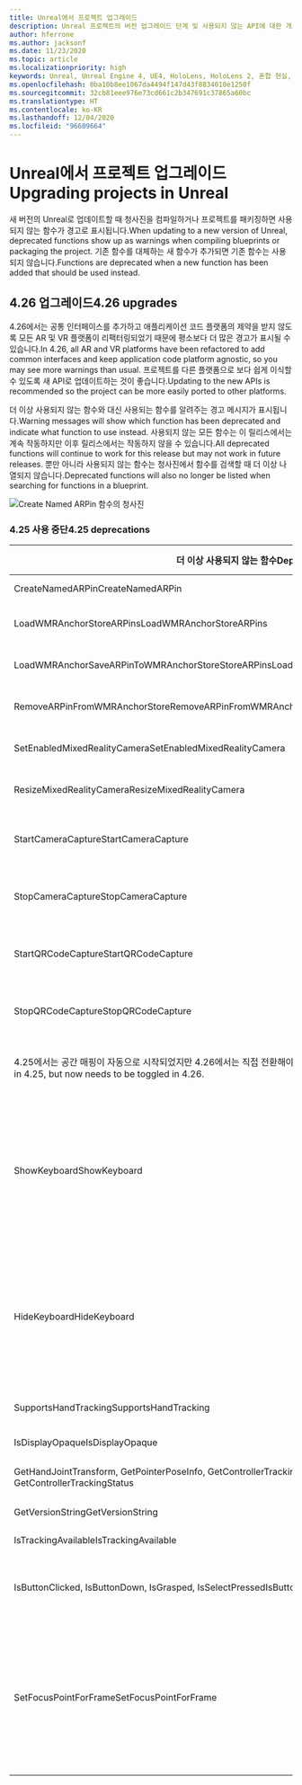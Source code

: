 ```yaml
---
title: Unreal에서 프로젝트 업그레이드
description: Unreal 프로젝트의 버전 업그레이드 단계 및 사용되지 않는 API에 대한 개요입니다.
author: hferrone
ms.author: jacksonf
ms.date: 11/23/2020
ms.topic: article
ms.localizationpriority: high
keywords: Unreal, Unreal Engine 4, UE4, HoloLens, HoloLens 2, 혼합 현실, 개발, 설명서, 가이드, 기능, 혼합 현실 헤드셋, windows mixed reality 헤드셋, 가상 현실 헤드셋, 이식, 업그레이드
ms.openlocfilehash: 0ba10b8ee1067da4494f147d43f8834010e1250f
ms.sourcegitcommit: 32cb81eee976e73cd661c2b347691c37865a60bc
ms.translationtype: HT
ms.contentlocale: ko-KR
ms.lasthandoff: 12/04/2020
ms.locfileid: "96609664"
---
```

# <a name="upgrading-projects-in-unreal"></a><span data-ttu-id="5d9b5-104">Unreal에서 프로젝트 업그레이드</span><span class="sxs-lookup"><span data-stu-id="5d9b5-104">Upgrading projects in Unreal</span></span>

<span data-ttu-id="5d9b5-105">새 버전의 Unreal로 업데이트할 때 청사진을 컴파일하거나 프로젝트를 패키징하면 사용되지 않는 함수가 경고로 표시됩니다.</span><span class="sxs-lookup"><span data-stu-id="5d9b5-105">When updating to a new version of Unreal, deprecated functions show up as warnings when compiling blueprints or packaging the project.</span></span>  <span data-ttu-id="5d9b5-106">기존 함수를 대체하는 새 함수가 추가되면 기존 함수는 사용되지 않습니다.</span><span class="sxs-lookup"><span data-stu-id="5d9b5-106">Functions are deprecated when a new function has been added that should be used instead.</span></span> 

## <a name="426-upgrades"></a><span data-ttu-id="5d9b5-107">4.26 업그레이드</span><span class="sxs-lookup"><span data-stu-id="5d9b5-107">4.26 upgrades</span></span>
 
<span data-ttu-id="5d9b5-108">4\.26에서는 공통 인터페이스를 추가하고 애플리케이션 코드 플랫폼의 제약을 받지 않도록 모든 AR 및 VR 플랫폼이 리팩터링되었기 때문에 평소보다 더 많은 경고가 표시될 수 있습니다.</span><span class="sxs-lookup"><span data-stu-id="5d9b5-108">In 4.26, all AR and VR platforms have been refactored to add common interfaces and keep application code platform agnostic, so you may see more warnings than usual.</span></span>  <span data-ttu-id="5d9b5-109">프로젝트를 다른 플랫폼으로 보다 쉽게 이식할 수 있도록 새 API로 업데이트하는 것이 좋습니다.</span><span class="sxs-lookup"><span data-stu-id="5d9b5-109">Updating to the new APIs is recommended so the project can be more easily ported to other platforms.</span></span>

<span data-ttu-id="5d9b5-110">더 이상 사용되지 않는 함수와 대신 사용되는 함수를 알려주는 경고 메시지가 표시됩니다.</span><span class="sxs-lookup"><span data-stu-id="5d9b5-110">Warning messages will show which function has been deprecated and indicate what function to use instead.</span></span>  <span data-ttu-id="5d9b5-111">사용되지 않는 모든 함수는 이 릴리스에서는 계속 작동하지만 이후 릴리스에서는 작동하지 않을 수 있습니다.</span><span class="sxs-lookup"><span data-stu-id="5d9b5-111">All deprecated functions will continue to work for this release but may not work in future releases.</span></span>  <span data-ttu-id="5d9b5-112">뿐만 아니라 사용되지 않는 함수는 청사진에서 함수를 검색할 때 더 이상 나열되지 않습니다.</span><span class="sxs-lookup"><span data-stu-id="5d9b5-112">Deprecated functions will also no longer be listed when searching for functions in a blueprint.</span></span>

![Create Named ARPin 함수의 청사진](images/unreal-porting-img-01.png)

### <a name="425-deprecations"></a><span data-ttu-id="5d9b5-114">4.25 사용 중단</span><span class="sxs-lookup"><span data-stu-id="5d9b5-114">4.25 deprecations</span></span>

| <span data-ttu-id="5d9b5-115">더 이상 사용되지 않는 함수</span><span class="sxs-lookup"><span data-stu-id="5d9b5-115">Deprecated function</span></span> | <span data-ttu-id="5d9b5-116">새 함수</span><span class="sxs-lookup"><span data-stu-id="5d9b5-116">New function</span></span> |
| --- | --- |
| <span data-ttu-id="5d9b5-117">CreateNamedARPin</span><span class="sxs-lookup"><span data-stu-id="5d9b5-117">CreateNamedARPin</span></span> | ![Pin Component 함수의 청사진](images/unreal-porting-img-02.png) |
| <span data-ttu-id="5d9b5-119">LoadWMRAnchorStoreARPins</span><span class="sxs-lookup"><span data-stu-id="5d9b5-119">LoadWMRAnchorStoreARPins</span></span> | ![Load ARPins from Local Store 함수의 청사진](images/unreal-porting-img-03.png) |
| <span data-ttu-id="5d9b5-121">LoadWMRAnchorSaveARPinToWMRAnchorStoreStoreARPins</span><span class="sxs-lookup"><span data-stu-id="5d9b5-121">LoadWMRAnchorSaveARPinToWMRAnchorStoreStoreARPins</span></span> | ![Save ARPin to Local Store 함수의 청사진](images/unreal-porting-img-04.png) |
| <span data-ttu-id="5d9b5-123">RemoveARPinFromWMRAnchorStore</span><span class="sxs-lookup"><span data-stu-id="5d9b5-123">RemoveARPinFromWMRAnchorStore</span></span> | ![Remove ARPin from Local Store 함수의 청사진](images/unreal-porting-img-05.png) |
| <span data-ttu-id="5d9b5-125">SetEnabledMixedRealityCamera</span><span class="sxs-lookup"><span data-stu-id="5d9b5-125">SetEnabledMixedRealityCamera</span></span> | ![Set Enabled XRCamera 함수의 청사진](images/unreal-porting-img-06.png) |
| <span data-ttu-id="5d9b5-127">ResizeMixedRealityCamera</span><span class="sxs-lookup"><span data-stu-id="5d9b5-127">ResizeMixedRealityCamera</span></span> | ![Resize XRCamera 함수의 청사진](images/unreal-porting-img-07.png) |
| <span data-ttu-id="5d9b5-129">StartCameraCapture</span><span class="sxs-lookup"><span data-stu-id="5d9b5-129">StartCameraCapture</span></span> | ![카메라 캡처를 시작하는 Toggle ARCapture 함수의 청사진](images/unreal-porting-img-08.png) |
| <span data-ttu-id="5d9b5-131">StopCameraCapture</span><span class="sxs-lookup"><span data-stu-id="5d9b5-131">StopCameraCapture</span></span> | ![카메라 캡처를 중지하는 Toggle ARCapture 함수의 청사진](images/unreal-porting-img-09.png) |
| <span data-ttu-id="5d9b5-133">StartQRCodeCapture</span><span class="sxs-lookup"><span data-stu-id="5d9b5-133">StartQRCodeCapture</span></span> | ![QR 코드 캡처를 시작하는 Toggle ARCapture 함수의 청사진](images/unreal-porting-img-10.png) |
| <span data-ttu-id="5d9b5-135">StopQRCodeCapture</span><span class="sxs-lookup"><span data-stu-id="5d9b5-135">StopQRCodeCapture</span></span> | ![QR 코드 캡처를 중지하는 Toggle ARCapture 함수의 청사진](images/unreal-porting-img-11.png) |
| <span data-ttu-id="5d9b5-137">4\.25에서는 공간 매핑이 자동으로 시작되었지만 4.26에서는 직접 전환해야 합니다.</span><span class="sxs-lookup"><span data-stu-id="5d9b5-137">Spatial mapping previously automatically started in 4.25, but now needs to be toggled in 4.26.</span></span> | ![공간 매핑을 사용하도록 설정하는 Toggle ARCapture 함수의 청사진](images/unreal-porting-img-12.png) |
| <span data-ttu-id="5d9b5-139">ShowKeyboard</span><span class="sxs-lookup"><span data-stu-id="5d9b5-139">ShowKeyboard</span></span> | <span data-ttu-id="5d9b5-140">포커스가 텍스트 위젯으로 이동하면 키보드가 자동으로 표시되기 때문에 4.26에서 제거되었습니다.</span><span class="sxs-lookup"><span data-stu-id="5d9b5-140">Removed in 4.26 since the keyboard automatically shows when a text widget is focused on.</span></span> |
| <span data-ttu-id="5d9b5-141">HideKeyboard</span><span class="sxs-lookup"><span data-stu-id="5d9b5-141">HideKeyboard</span></span> | <span data-ttu-id="5d9b5-142">텍스트 위젯의 포커스가 다른 곳으로 이동하면 키보드가 자동으로 표시되기 때문에 4.26에서 제거되었습니다.</span><span class="sxs-lookup"><span data-stu-id="5d9b5-142">Removed in 4.26 since the keyboard will automatically hide when a text widget is unfocused.</span></span> |
| <span data-ttu-id="5d9b5-143">SupportsHandTracking</span><span class="sxs-lookup"><span data-stu-id="5d9b5-143">SupportsHandTracking</span></span> | ![Supports Hand Tracking 속성의 청사진](images/unreal-porting-img-13.png) |
| <span data-ttu-id="5d9b5-145">IsDisplayOpaque</span><span class="sxs-lookup"><span data-stu-id="5d9b5-145">IsDisplayOpaque</span></span> | ![IsDisplayOpaque 속성의 청사진](images/unreal-porting-img-14.png) |
| <span data-ttu-id="5d9b5-147">GetHandJointTransform, GetPointerPoseInfo, GetControllerTrackingStatus</span><span class="sxs-lookup"><span data-stu-id="5d9b5-147">GetHandJointTransform, GetPointerPoseInfo, GetControllerTrackingStatus</span></span> | ![Get Motion Controller Data 함수의 청사진](images/unreal-porting-img-15.png) |
| <span data-ttu-id="5d9b5-149">GetVersionString</span><span class="sxs-lookup"><span data-stu-id="5d9b5-149">GetVersionString</span></span> | ![Get Version String 함수의 청사진](images/unreal-porting-img-16.png) |
| <span data-ttu-id="5d9b5-151">IsTrackingAvailable</span><span class="sxs-lookup"><span data-stu-id="5d9b5-151">IsTrackingAvailable</span></span> | ![IsTrackingAvailable 속성의 청사진](images/unreal-porting-img-17.png) |
| <span data-ttu-id="5d9b5-153">IsButtonClicked, IsButtonDown, IsGrasped, IsSelectPressed</span><span class="sxs-lookup"><span data-stu-id="5d9b5-153">IsButtonClicked, IsButtonDown, IsGrasped, IsSelectPressed</span></span> | <span data-ttu-id="5d9b5-154">Unreal의 입력 작업 시스템을 사용합니다.</span><span class="sxs-lookup"><span data-stu-id="5d9b5-154">Use Unreal’s input action system.</span></span> |
| <span data-ttu-id="5d9b5-155">SetFocusPointForFrame</span><span class="sxs-lookup"><span data-stu-id="5d9b5-155">SetFocusPointForFrame</span></span> | <span data-ttu-id="5d9b5-156">4\.26에서는 제거되었습니다.</span><span class="sxs-lookup"><span data-stu-id="5d9b5-156">Removed in 4.26.</span></span>  <span data-ttu-id="5d9b5-157">이전에는 원격 접속 시 리프로젝션에 사용되었지만, 지금은 깊이 리프로젝션을 지원합니다.</span><span class="sxs-lookup"><span data-stu-id="5d9b5-157">Previously used for reprojection when remoting, which now supports depth reprojection.</span></span> |